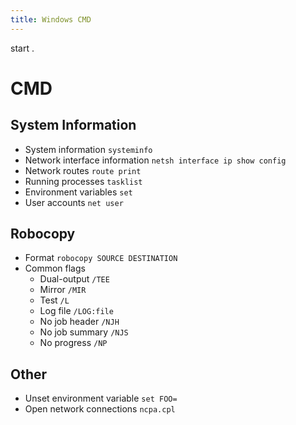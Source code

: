 ```yaml
---
title: Windows CMD
---
```


start .

# CMD
## System Information
* System information
	`systeminfo`
* Network interface information
	`netsh interface ip show config`
* Network routes
	`route print`
* Running processes
	`tasklist`
* Environment variables
	`set`
* User accounts
	`net user`

## Robocopy
* Format
	`robocopy SOURCE DESTINATION`
* Common flags
	* Dual-output
		`/TEE`
	* Mirror
		`/MIR`
	* Test
		`/L`
	* Log file
		`/LOG:file`
	* No job header
		`/NJH`
	* No job summary
		`/NJS`
	* No progress
		`/NP`

## Other
* Unset environment variable
	`set FOO=`
* Open network connections
	`ncpa.cpl`
